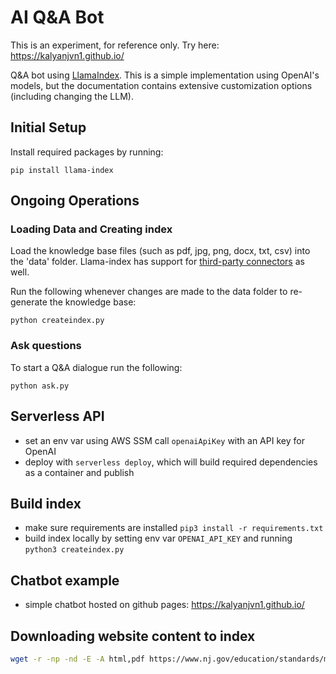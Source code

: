 # AI Q&A Bot

This is an experiment, for reference only. Try here: https://kalyanjvn1.github.io/


Q&A bot using [LlamaIndex](https://gpt-index.readthedocs.io/en/latest/). This is a simple implementation using OpenAI's models, but the documentation contains extensive customization options (including changing the LLM).

## Initial Setup

Install required packages by running:

```
pip install llama-index
```

## Ongoing Operations

### Loading Data and Creating index

Load the knowledge base files (such as pdf, jpg, png, docx, txt, csv) into the 'data' folder. Llama-index has support for [third-party connectors](https://gpt-index.readthedocs.io/en/latest/how_to/connector/root.html) as well.

Run the following whenever changes are made to the data folder to re-generate the knowledge base:

```
python createindex.py
```

### Ask questions

To start a Q&A dialogue run the following:

```
python ask.py
```

## Serverless API

- set an env var using AWS SSM call `openaiApiKey` with an API key for OpenAI
- deploy with `serverless deploy`, which will build required dependencies as a container and publish

## Build index

- make sure requirements are installed `pip3 install -r requirements.txt`
- build index locally by setting env var `OPENAI_API_KEY` and running `python3 createindex.py`

## Chatbot example

- simple chatbot hosted on github pages: https://kalyanjvn1.github.io/

## Downloading website content to index

```sh
wget -r -np -nd -E -A html,pdf https://www.nj.gov/education/standards/math/Index.shtml
```

